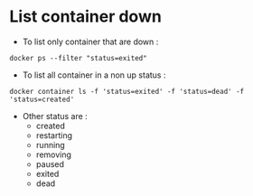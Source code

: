 # List container down

- To list only container that are down :
```
docker ps --filter "status=exited"
```

- To list all container in a non up status :
```
docker container ls -f 'status=exited' -f 'status=dead' -f 'status=created'
```

- Other status are :
    - created
    - restarting
    - running
    - removing
    - paused
    - exited
    - dead

